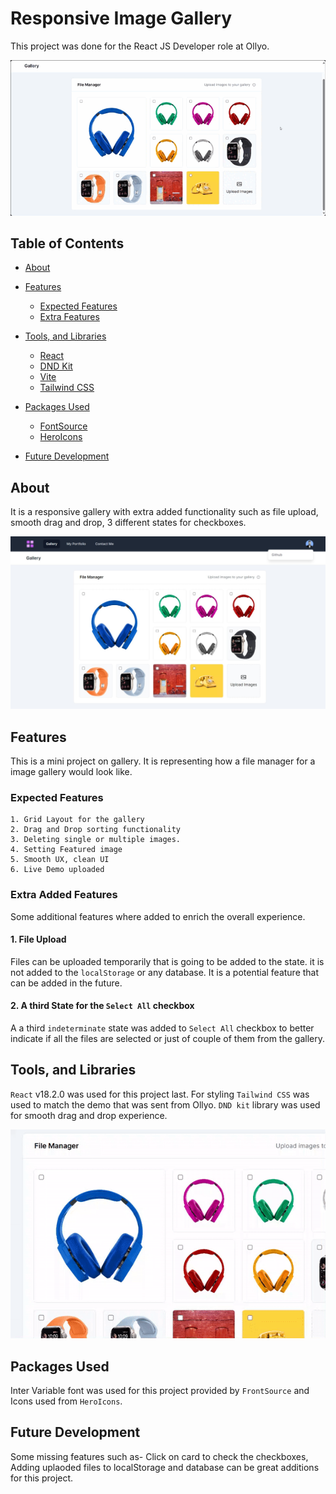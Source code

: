 # Responsive Image Gallery
This project was done for the React JS Developer role at Ollyo.

![Project Preview](/screenshots/feature-preview.gif)

## Table of Contents

- [About](#about)

- [Features](#features)
    - [Expected Features](#expected)
    - [Extra Features](#extra)

- [Tools, and Libraries](#usage)
    - [React](#react)
    - [DND Kit](#dnd-kit)
    - [Vite](#vite)
    - [Tailwind CSS](#tailwind_css)

- [Packages Used](#packages)
    - [FontSource](#font_source)
    - [HeroIcons](#hero_icons) 
- [Future Development](#future)

## About <a name = "about"></a>

It is a responsive gallery with extra added functionality such as file upload, smooth drag and drop, 3 different states for checkboxes.

![Thumbnail](/screenshots/thumbnail.jpeg)

## Features <a name="features"></a>
This is a mini project on gallery. It is representing how a file manager for a image gallery would look like.

### Expected Features
```
1. Grid Layout for the gallery
2. Drag and Drop sorting functionality
3. Deleting single or multiple images.
4. Setting Featured image
5. Smooth UX, clean UI
6. Live Demo uploaded
```

### Extra Added Features
Some additional features where added to enrich the overall experience.

#### 1. File Upload
Files can be uploaded temporarily that is going to be added to the state. it is not added to the `localStorage` or any database. It is a potential feature that can be added in the future.

#### 2. A third State for the `Select All` checkbox
A a third `indeterminate` state was added to `Select All` checkbox to better indicate if all the files are selected or just of couple of them from the gallery.

## Tools, and Libraries <a name="usage"></a>
`React` v18.2.0 was used for this project last. For styling `Tailwind CSS` was used to match the demo that was sent from Ollyo. `DND kit` library was used for smooth drag and drop experience.

![Drag and Drop](/screenshots/drag-and-drop.gif)

## Packages Used <a name="packages"></a>
Inter Variable font was used for this project provided by `FrontSource` and Icons used from `HeroIcons`.

## Future Development
Some missing features such as- Click on card to check the checkboxes, Adding uplaoded files to localStorage and database can be great additions for this project.

